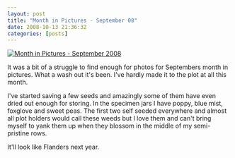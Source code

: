 ```yaml
---
layout: post
title: "Month in Pictures - September 08"
date: 2008-10-13 21:36:32
categories: [posts]
---
```


[![Month in Pictures - September 2008](https://farm4.static.flickr.com/3031/2938638783_91573eaf56.jpg)](https://www.flickr.com/photos/warriorwomen/2938638783/)

It was a bit of a struggle to find enough for photos for Septembers month in pictures. What a wash out it's been. I've hardly made it to the plot at all this month.

I've started saving a few seeds and amazingly some of them have even dried out enough for storing. In the specimen jars I have poppy, blue mist, foxglove and sweet peas. The first two self seeded everywhere and almost all plot holders would call these weeds but I love them and can't bring myself to yank them up when they blossom in the middle of my semi-pristine rows.

It'll look like Flanders next year.
